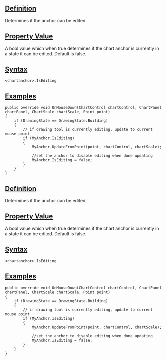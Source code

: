 ## [Definition](https://developer.ninjatrader.com/docs/desktop/isediting\#definition)

Determines if the anchor can be edited.

## [Property Value](https://developer.ninjatrader.com/docs/desktop/isediting\#property-value)

A bool value which when true determines if the chart anchor is currently in a state it can be edited. Default is false.

## [Syntax](https://developer.ninjatrader.com/docs/desktop/isediting\#syntax)

`<chartanchor>.IsEditing`

## [Examples](https://developer.ninjatrader.com/docs/desktop/isediting\#examples)

```jsx-150469391 csharp
public override void OnMouseDown(ChartControl chartControl, ChartPanel chartPanel, ChartScale chartScale, Point point)
{
    if (DrawingState == DrawingState.Building)
    {
        // if drawing tool is currently editing, update to current mouse point
        if (MyAnchor.IsEditing)
        {
            MyAnchor.UpdateFromPoint(point, chartControl, chartScale);

            //set the anchor to disable editing when done updating
            MyAnchor.IsEditing = false;
        }
    }
}

```

## [Definition](https://developer.ninjatrader.com/docs/desktop/isediting\#definition)

Determines if the anchor can be edited.

## [Property Value](https://developer.ninjatrader.com/docs/desktop/isediting\#property-value)

A bool value which when true determines if the chart anchor is currently in a state it can be edited. Default is false.

## [Syntax](https://developer.ninjatrader.com/docs/desktop/isediting\#syntax)

`<chartanchor>.IsEditing`

## [Examples](https://developer.ninjatrader.com/docs/desktop/isediting\#examples)

```jsx-150469391 csharp
public override void OnMouseDown(ChartControl chartControl, ChartPanel chartPanel, ChartScale chartScale, Point point)
{
    if (DrawingState == DrawingState.Building)
    {
        // if drawing tool is currently editing, update to current mouse point
        if (MyAnchor.IsEditing)
        {
            MyAnchor.UpdateFromPoint(point, chartControl, chartScale);

            //set the anchor to disable editing when done updating
            MyAnchor.IsEditing = false;
        }
    }
}

```